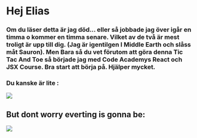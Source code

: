 # Hej Elias

### Om du läser detta är jag död... eller så jobbade jag över igår en timma o kommer en timma senare. Vilket av de två är mest troligt är upp till dig. (Jag är igentilgen I Middle Earth och slåss måt Sauron). Men Bara så du vet förutom att göra denna Tic Tac And Toe så började jag med Code Academys React och JSX Course. Bra start att börja på. Hjälper mycket. 

### Du kanske är lite :

![](https://media2.giphy.com/media/l0IypeKl9NJhPFMrK/giphy.gif?cid=3640f6095c7406d07679517a6ffd6707)

## But dont worry everting is gonna be:

![](https://media0.giphy.com/media/kF6sU4Sx9UeYxGDnUV/giphy.gif?cid=3640f6095c7409c449584245633e6b5a)